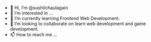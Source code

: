 - 👋 Hi, I’m @sushilchaulagain
- 👀 I’m interested in ...
- 🌱 I’m currently learning Frontend Web Development.
- 💞️ I’m looking to collaborate on learn web development and game development.
- 📫 How to reach me ...

<!---
sushilchaulagain/sushilchaulagain is a ✨ special ✨ repository because its `README.md` (this file) appears on your GitHub profile.
You can click the Preview link to take a look at your changes.
--->
